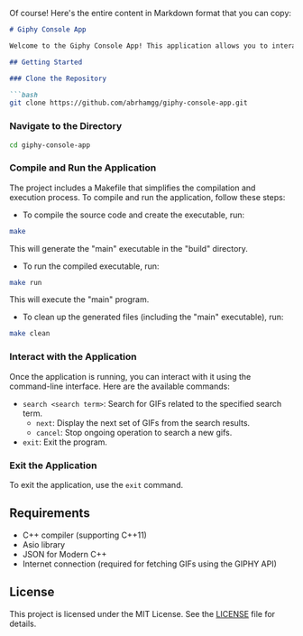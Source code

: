 Of course! Here's the entire content in Markdown format that you can copy:

```markdown
# Giphy Console App

Welcome to the Giphy Console App! This application allows you to interactively search for and view GIFs using the GIPHY API.

## Getting Started

### Clone the Repository

```bash
git clone https://github.com/abrhamgg/giphy-console-app.git
```

### Navigate to the Directory

```bash
cd giphy-console-app
```

### Compile and Run the Application

The project includes a Makefile that simplifies the compilation and execution process. To compile and run the application, follow these steps:

- To compile the source code and create the executable, run:

```bash
make
```

This will generate the "main" executable in the "build" directory.

- To run the compiled executable, run:

```bash
make run
```

This will execute the "main" program.

- To clean up the generated files (including the "main" executable), run:

```bash
make clean
```

### Interact with the Application

Once the application is running, you can interact with it using the command-line interface. Here are the available commands:

- `search <search term>`: Search for GIFs related to the specified search term.
    -   `next`: Display the next set of GIFs from the search results.
    - `cancel`: Stop ongoing operation to search a new gifs.
- `exit`: Exit the program.

### Exit the Application

To exit the application, use the `exit` command.

## Requirements

- C++ compiler (supporting C++11)
- Asio library
- JSON for Modern C++
- Internet connection (required for fetching GIFs using the GIPHY API)

## License

This project is licensed under the MIT License. See the [LICENSE](LICENSE) file for details.
```
